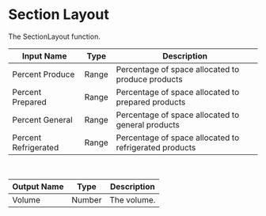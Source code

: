 
            
# Section Layout

The SectionLayout function.

|Input Name|Type|Description|
|---|---|---|
|Percent Produce|Range|Percentage of space allocated to produce products|
|Percent Prepared|Range|Percentage of space allocated to prepared products|
|Percent General|Range|Percentage of space allocated to general products|
|Percent Refrigerated|Range|Percentage of space allocated to refrigerated products|


<br>

|Output Name|Type|Description|
|---|---|---|
|Volume|Number|The volume.|

